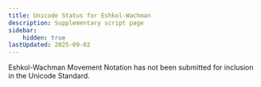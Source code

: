 ```yaml
---
title: Unicode Status for Eshkol-Wachman
description: Supplementary script page
sidebar:
    hidden: true
lastUpdated: 2025-09-02
---
```


Eshkol-Wachman Movement Notation has not been submitted for inclusion in the Unicode Standard.

[comment]: # (end of intro)

[comment]: # (start of blocks)



[comment]: # (end of blocks)

[comment]: # (start of chars)



[comment]: # (end of chars)

[comment]: # (start of rest)


